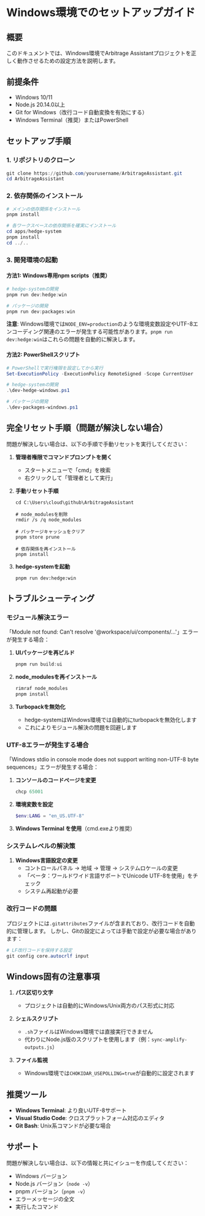 # Windows環境でのセットアップガイド

## 概要

このドキュメントでは、Windows環境でArbitrage Assistantプロジェクトを正しく動作させるための設定方法を説明します。

## 前提条件

- Windows 10/11
- Node.js 20.14.0以上
- Git for Windows（改行コード自動変換を有効にする）
- Windows Terminal（推奨）またはPowerShell

## セットアップ手順

### 1. リポジトリのクローン

```powershell
git clone https://github.com/yourusername/ArbitrageAssistant.git
cd ArbitrageAssistant
```

### 2. 依存関係のインストール

```powershell
# メインの依存関係をインストール
pnpm install

# 各ワークスペースの依存関係を確実にインストール
cd apps/hedge-system
pnpm install
cd ../..
```

### 3. 開発環境の起動

#### 方法1: Windows専用npm scripts（推奨）

```powershell
# hedge-systemの開発
pnpm run dev:hedge:win

# パッケージの開発
pnpm run dev:packages:win
```

**注意**: Windows環境では`NODE_ENV=production`のような環境変数設定やUTF-8エンコーディング関連のエラーが発生する可能性があります。`pnpm run dev:hedge:win`はこれらの問題を自動的に解決します。

#### 方法2: PowerShellスクリプト

```powershell
# PowerShellで実行権限を設定してから実行
Set-ExecutionPolicy -ExecutionPolicy RemoteSigned -Scope CurrentUser

# hedge-systemの開発
.\dev-hedge-windows.ps1

# パッケージの開発
.\dev-packages-windows.ps1
```

## 完全リセット手順（問題が解決しない場合）

問題が解決しない場合は、以下の手順で手動リセットを実行してください：

1. **管理者権限でコマンドプロンプトを開く**
   - スタートメニューで「cmd」を検索
   - 右クリックして「管理者として実行」

2. **手動リセット手順**
   ```batch
   cd C:\Users\cloud\github\ArbitrageAssistant
   
   # node_modulesを削除
   rmdir /s /q node_modules
   
   # パッケージキャッシュをクリア
   pnpm store prune
   
   # 依存関係を再インストール
   pnpm install
   ```

3. **hedge-systemを起動**
   ```batch
   pnpm run dev:hedge:win
   ```

## トラブルシューティング

### モジュール解決エラー

「Module not found: Can't resolve '@workspace/ui/components/...'」エラーが発生する場合：

1. **UIパッケージを再ビルド**
   ```powershell
   pnpm run build:ui
   ```

2. **node_modulesを再インストール**
   ```powershell
   rimraf node_modules
   pnpm install
   ```

3. **Turbopackを無効化**
   - hedge-systemはWindows環境では自動的にturbopackを無効化します
   - これによりモジュール解決の問題を回避します

### UTF-8エラーが発生する場合

「Windows stdio in console mode does not support writing non-UTF-8 byte sequences」エラーが発生する場合：

1. **コンソールのコードページを変更**
   ```powershell
   chcp 65001
   ```

2. **環境変数を設定**
   ```powershell
   $env:LANG = "en_US.UTF-8"
   ```

3. **Windows Terminal を使用**（cmd.exeより推奨）

### システムレベルの解決策

1. **Windows言語設定の変更**
   - コントロールパネル → 地域 → 管理 → システムロケールの変更
   - 「ベータ：ワールドワイド言語サポートでUnicode UTF-8を使用」をチェック
   - システム再起動が必要

### 改行コードの問題

プロジェクトには`.gitattributes`ファイルが含まれており、改行コードを自動的に管理します。
しかし、Gitの設定によっては手動で設定が必要な場合があります：

```powershell
# LF改行コードを保持する設定
git config core.autocrlf input
```

## Windows固有の注意事項

1. **パス区切り文字**
   - プロジェクトは自動的にWindows/Unix両方のパス形式に対応

2. **シェルスクリプト**
   - `.sh`ファイルはWindows環境では直接実行できません
   - 代わりにNode.js版のスクリプトを使用します（例：`sync-amplify-outputs.js`）

3. **ファイル監視**
   - Windows環境では`CHOKIDAR_USEPOLLING=true`が自動的に設定されます

## 推奨ツール

- **Windows Terminal**: より良いUTF-8サポート
- **Visual Studio Code**: クロスプラットフォーム対応のエディタ
- **Git Bash**: Unix系コマンドが必要な場合

## サポート

問題が解決しない場合は、以下の情報と共にイシューを作成してください：

- Windows バージョン
- Node.js バージョン（`node -v`）
- pnpm バージョン（`pnpm -v`）
- エラーメッセージの全文
- 実行したコマンド